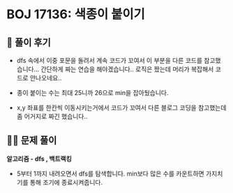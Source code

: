 # BOJ 17136: 색종이 붙이기

## 🌈 풀이 후기

- dfs 속에서 이중 포문을 돌려서 계속 코드가 꼬여서 이 부분을 다른 코드를 참고했습니다... 간단하게 짜는 연습을 해야겠습니다.. 로직은 짰는데 머리가 복잡해서 코드로 안나오네요..

- 종이 붙이는 수는 최대 25니까 26으로 min을 잡아뒀습니다.

- x,y 좌표를 한칸씩 이동시키는거에서 코드가 꼬여서 다른 블로그 코딩을 참고했는데 좀 어거지로 짜긴 했습니다.. 

## 👩‍🏫 문제 풀이

**알고리즘 - dfs , 백트랙킹** 

- 5부터 1까지 내려오면서 dfs를 탐색합니다. min보다 많은 수를 카운트하면 가지치기를 통해 조기에 종료시켜줍니다.

